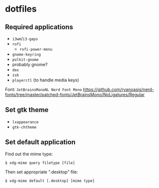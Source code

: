 # dotfiles

## Required applications
* `i3wm`/`i3-gaps`
* `rofi`
  * `rofi-power-menu`
* `gnome-keyring`
* `polkit-gnome`
* probably gnome?
* `dex`
* `zsh`
* `playerctl` (to handle media keys)

Font: `JetBrainsMonoNL Nerd Font Mono` https://github.com/ryanoasis/nerd-fonts/tree/master/patched-fonts/JetBrainsMono/NoLigatures/Regular

## Set gtk theme
* `lxappearance`
* `gtk-chtheme`


## Set default application
Find out the mime type:
```
$ xdg-mime query filetype [file]
```

Then set appropriate ".desktop" file:
```
$ xdg-mime default [.desktop] [mime type]
```
